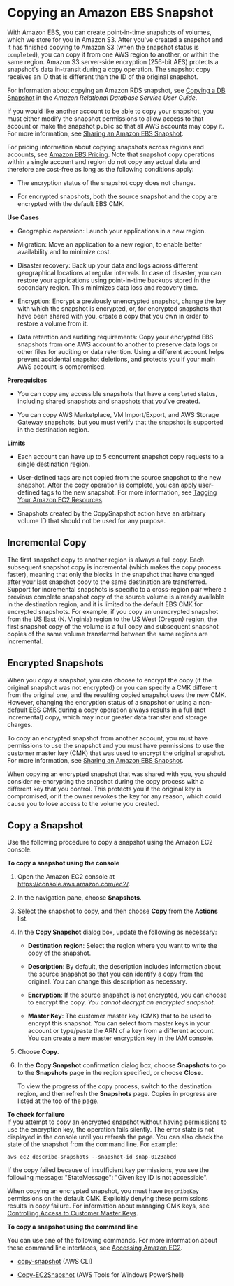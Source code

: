 # Copying an Amazon EBS Snapshot<a name="ebs-copy-snapshot"></a>

With Amazon EBS, you can create point\-in\-time snapshots of volumes, which we store for you in Amazon S3\. After you've created a snapshot and it has finished copying to Amazon S3 \(when the snapshot status is `completed`\), you can copy it from one AWS region to another, or within the same region\. Amazon S3 server\-side encryption \(256\-bit AES\) protects a snapshot's data in\-transit during a copy operation\. The snapshot copy receives an ID that is different than the ID of the original snapshot\.

For information about copying an Amazon RDS snapshot, see [Copying a DB Snapshot](http://docs.aws.amazon.com/AmazonRDS/latest/UserGuide/USER_CopySnapshot.html) in the *Amazon Relational Database Service User Guide*\.

If you would like another account to be able to copy your snapshot, you must either modify the snapshot permissions to allow access to that account or make the snapshot public so that all AWS accounts may copy it\. For more information, see [Sharing an Amazon EBS Snapshot](ebs-modifying-snapshot-permissions.md)\.

For pricing information about copying snapshots across regions and accounts, see [Amazon EBS Pricing](https://aws.amazon.com/ebs/pricing/)\. Note that snapshot copy operations within a single account and region do not copy any actual data and therefore are cost\-free as long as the following conditions apply:

+ The encryption status of the snapshot copy does not change\.

+ For encrypted snapshots, both the source snapshot and the copy are encrypted with the default EBS CMK\.

**Use Cases**

+ Geographic expansion: Launch your applications in a new region\.

+ Migration: Move an application to a new region, to enable better availability and to minimize cost\.

+ Disaster recovery: Back up your data and logs across different geographical locations at regular intervals\. In case of disaster, you can restore your applications using point\-in\-time backups stored in the secondary region\. This minimizes data loss and recovery time\.

+ Encryption: Encrypt a previously unencrypted snapshot, change the key with which the snapshot is encrypted, or, for encrypted snapshots that have been shared with you, create a copy that you own in order to restore a volume from it\.

+ Data retention and auditing requirements: Copy your encrypted EBS snapshots from one AWS account to another to preserve data logs or other files for auditing or data retention\. Using a different account helps prevent accidental snapshot deletions, and protects you if your main AWS account is compromised\.

**Prerequisites**

+ You can copy any accessible snapshots that have a `completed` status, including shared snapshots and snapshots that you've created\.

+ You can copy AWS Marketplace, VM Import/Export, and AWS Storage Gateway snapshots, but you must verify that the snapshot is supported in the destination region\.

**Limits**

+ Each account can have up to 5 concurrent snapshot copy requests to a single destination region\.

+ User\-defined tags are not copied from the source snapshot to the new snapshot\. After the copy operation is complete, you can apply user\-defined tags to the new snapshot\. For more information, see [Tagging Your Amazon EC2 Resources](Using_Tags.md)\.

+ Snapshots created by the CopySnapshot action have an arbitrary volume ID that should not be used for any purpose\.

## Incremental Copy<a name="ebs-incremental-copy"></a>

The first snapshot copy to another region is always a full copy\. Each subsequent snapshot copy is incremental \(which makes the copy process faster\), meaning that only the blocks in the snapshot that have changed after your last snapshot copy to the same destination are transferred\. Support for incremental snapshots is specific to a cross\-region pair where a previous complete snapshot copy of the source volume is already available in the destination region, and it is limited to the default EBS CMK for encrypted snapshots\. For example, if you copy an unencrypted snapshot from the US East \(N\. Virginia\) region to the US West \(Oregon\) region, the first snapshot copy of the volume is a full copy and subsequent snapshot copies of the same volume transferred between the same regions are incremental\.

## Encrypted Snapshots<a name="ebs-encrypt-snapshot-copy"></a>

When you copy a snapshot, you can choose to encrypt the copy \(if the original snapshot was not encrypted\) or you can specify a CMK different from the original one, and the resulting copied snapshot uses the new CMK\. However, changing the encryption status of a snapshot or using a non\-default EBS CMK during a copy operation always results in a full \(not incremental\) copy, which may incur greater data transfer and storage charges\. 

To copy an encrypted snapshot from another account, you must have permissions to use the snapshot and you must have permissions to use the customer master key \(CMK\) that was used to encrypt the original snapshot\. For more information, see [Sharing an Amazon EBS Snapshot](ebs-modifying-snapshot-permissions.md)\.

When copying an encrypted snapshot that was shared with you, you should consider re\-encrypting the snapshot during the copy process with a different key that you control\. This protects you if the original key is compromised, or if the owner revokes the key for any reason, which could cause you to lose access to the volume you created\.

## Copy a Snapshot<a name="ebs-snapshot-copy"></a>

Use the following procedure to copy a snapshot using the Amazon EC2 console\.

**To copy a snapshot using the console**

1. Open the Amazon EC2 console at [https://console\.aws\.amazon\.com/ec2/](https://console.aws.amazon.com/ec2/)\.

1. In the navigation pane, choose **Snapshots**\.

1. Select the snapshot to copy, and then choose **Copy** from the **Actions** list\.

1. In the **Copy Snapshot** dialog box, update the following as necessary:

   + **Destination region**: Select the region where you want to write the copy of the snapshot\.

   + **Description**: By default, the description includes information about the source snapshot so that you can identify a copy from the original\. You can change this description as necessary\.

   + **Encryption**: If the source snapshot is not encrypted, you can choose to encrypt the copy\. *You cannot decrypt an encrypted snapshot*\.

   + **Master Key**: The customer master key \(CMK\) that to be used to encrypt this snapshot\. You can select from master keys in your account or type/paste the ARN of a key from a different account\. You can create a new master encryption key in the IAM console\. 

1. Choose **Copy**\.

1. In the **Copy Snapshot** confirmation dialog box, choose **Snapshots** to go to the **Snapshots** page in the region specified, or choose **Close**\.

   To view the progress of the copy process, switch to the destination region, and then refresh the **Snapshots** page\. Copies in progress are listed at the top of the page\.

**To check for failure**  
If you attempt to copy an encrypted snapshot without having permissions to use the encryption key, the operation fails silently\. The error state is not displayed in the console until you refresh the page\. You can also check the state of the snapshot from the command line\. For example:

```
aws ec2 describe-snapshots --snapshot-id snap-0123abcd
```

If the copy failed because of insufficient key permissions, you see the following message: "StateMessage": "Given key ID is not accessible"\.

When copying an encrypted snapshot, you must have `DescribeKey` permissions on the default CMK\. Explicitly denying these permissions results in copy failure\. For information about managing CMK keys, see [Controlling Access to Customer Master Keys](http://docs.aws.amazon.com/kms/latest/developerguide/control-access.html)\.

**To copy a snapshot using the command line**

You can use one of the following commands\. For more information about these command line interfaces, see [Accessing Amazon EC2](concepts.md#access-ec2)\.

+ [copy\-snapshot](http://docs.aws.amazon.com/cli/latest/reference/ec2/copy-snapshot.html) \(AWS CLI\)

+ [Copy\-EC2Snapshot](http://docs.aws.amazon.com/powershell/latest/reference/items/Copy-EC2Snapshot.html) \(AWS Tools for Windows PowerShell\)